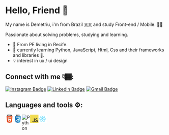 # Hello, Friend 👋
My name is Demetriu, i'm from Brazil 🇧🇷 and study Front-end / Mobile. 🧑‍💻

Passionate about solving problems, studying and learning.

- 📍 From PE living in Recife.
- 📖 currently learning Python, JavaScript, Html, Css and their frameworks and libraries 💜.
- 💡 interest in ux / ui design


## Connect with me 👇🏾:
[![Instagram Badge](https://img.shields.io/badge/-@demetriu.gabriel-FF2283?style=flat-square&labelColor=FF2283&logo=instagram&logoColor=white&link=https://instagram.com/demetriu.gabriel)](https://instagram.com/demetriu.gabriel) 
[![Linkedin Badge](https://img.shields.io/badge/-Demetriu%20Gabriel-FF2283?style=flat-square&logo=Linkedin&logoColor=white&link=https://www.linkedin.com/in/demetriugabriel/)](https://www.linkedin.com/in/demetriugabriel/) 
[![Gmail Badge](https://img.shields.io/badge/-demetriugabriel2002@gmail.com-FF2283?style=flat-square&logo=Gmail&logoColor=white&link=mailto:demetriugabriel2002@gmail.com)](mailto:demetriugabriel2002gmail.com)

## Languages and tools ⚙️:
<img align="left" alt="HTML5" width="26px" src="https://raw.githubusercontent.com/github/explore/80688e429a7d4ef2fca1e82350fe8e3517d3494d/topics/html/html.png" />
<img align="left" alt="CSS3" width="26px" src="https://raw.githubusercontent.com/github/explore/80688e429a7d4ef2fca1e82350fe8e3517d3494d/topics/css/css.png" />
<img align="left" alt="Python" width="26px" src="[https://www.stickpng.com/pt-br/img/icones-logos-emojis/marcas-iconicas/logotipo-python](https://raw.githubusercontent.com/jmnote/z-icons/master/svg/python.svg)" />
<img align="left" alt="JavaScript" width="26px" src="https://raw.githubusercontent.com/github/explore/80688e429a7d4ef2fca1e82350fe8e3517d3494d/topics/javascript/javascript.png" />
<img align="left" alt="React" width="26px" src="https://raw.githubusercontent.com/github/explore/80688e429a7d4ef2fca1e82350fe8e3517d3494d/topics/react/react.png" />


<!--
**DemetriuGabriel/DemetriuGabriel** is a ✨ _special_ ✨ repository because its `README.md` (this file) appears on your GitHub profile.

Here are some ideas to get you started:

- 🔭 I’m currently working on ...
- 🌱 I’m currently learning ...
- 👯 I’m looking to collaborate on ...
- 🤔 I’m looking for help with ...
- 💬 Ask me about ...
- 📫 How to reach me: ...
- 😄 Pronouns: ...
- ⚡ Fun fact: ...
-->
